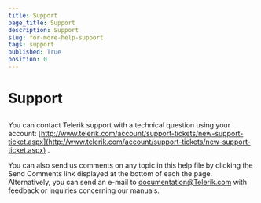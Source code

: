 ```yaml
---
title: Support
page_title: Support
description: Support
slug: for-more-help-support
tags: support
published: True
position: 0
---
```


# Support



## 

You can contact Telerik support with a technical question using your account:
          [http://www.telerik.com/account/support-tickets/new-support-ticket.aspx](http://www.telerik.com/account/support-tickets/new-support-ticket.aspx)
          .
        

You can also send us comments on any topic in this help file by clicking the Send Comments
          link displayed at the bottom of each the page. Alternatively, you can send an e-mail to
          documentation@Telerik.com
          with feedback or inquiries concerning our manuals.
        
